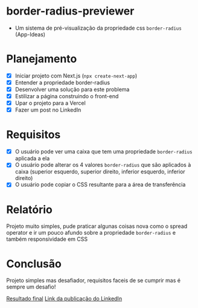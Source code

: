 # border-radius-previewer
- Um sistema de pré-visualização da propriedade css `border-radius` (App-Ideas)

 # Planejamento
 - [X] Iniciar projeto com Next.js (`npx create-next-app`)
 - [X] Entender a propriedade border-radius
 - [X] Desenvolver uma solução para este problema
 - [X] Estilizar a página construindo o front-end
 - [X] Upar o projeto para a Vercel
 - [X] Fazer um post no LinkedIn

# Requisitos
- [X] O usuário pode ver uma caixa que tem uma propriedade `border-radius` aplicada a ela
- [X] O usuário pode alterar os 4 valores `border-radius` que são aplicados à caixa (superior esquerdo, superior direito, inferior esquerdo, inferior direito)
- [X] O usuário pode copiar o CSS resultante para a área de transferência

# Relatório
Projeto muito simples, pude praticar algunas coisas nova como o spread operator e ir um pouco afundo sobre a propriedade `border-radius` e também responsividade em CSS
# Conclusão
Projeto simples mas desafiador, requisitos faceis de se cumprir mas é sempre um desafio!

[Resultado final](https://border-radius-previewer-taupe.vercel.app/)
[Link da publicação do LinkedIn](https://www.linkedin.com/posts/ivan-lu%C3%ADs-f%C3%BChr-6270671bb_ivanfuhrborder-radius-previewer-activity-6798057744076218369-kFs-)
